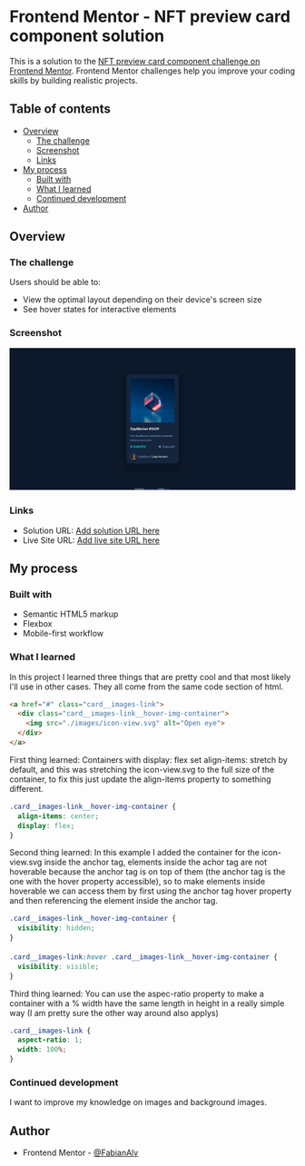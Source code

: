 # Frontend Mentor - NFT preview card component solution

This is a solution to the [NFT preview card component challenge on Frontend Mentor](https://www.frontendmentor.io/challenges/nft-preview-card-component-SbdUL_w0U). Frontend Mentor challenges help you improve your coding skills by building realistic projects. 

## Table of contents

- [Overview](#overview)
  - [The challenge](#the-challenge)
  - [Screenshot](#screenshot)
  - [Links](#links)
- [My process](#my-process)
  - [Built with](#built-with)
  - [What I learned](#what-i-learned)
  - [Continued development](#continued-development)
- [Author](#author)

## Overview

### The challenge

Users should be able to:

- View the optimal layout depending on their device's screen size
- See hover states for interactive elements

### Screenshot

![NFT PReview Card Component Screenshot](./screenshot.png)

### Links

- Solution URL: [Add solution URL here](https://github.com/FabianAlv/frontend-mentor-challenge-nft-preview-card-component)
- Live Site URL: [Add live site URL here](https://fabianalv.github.io/frontend-mentor-challenge-nft-preview-card-component/)

## My process

### Built with

- Semantic HTML5 markup
- Flexbox
- Mobile-first workflow

### What I learned

In this project I learned three things that are pretty cool and that most likely I'll use in other cases. They all come from the same code section of html.

```html
<a href="#" class="card__images-link">
  <div class="card__images-link__hover-img-container">
    <img src="./images/icon-view.svg" alt="Open eye">
  </div>
</a>
```

First thing learned: Containers with display: flex set align-items: stretch by default, and this was stretching the icon-view.svg to the full size of the container, to fix this just update the align-items property to something different.

```css
.card__images-link__hover-img-container {
  align-items: center;
  display: flex;
}
```

Second thing learned: In this example I added the container for the icon-view.svg inside the anchor tag, elements inside the achor tag are not hoverable because the anchor tag is on top of them (the anchor tag is the one with the hover property accessible), so to make elements inside hoverable we can access them by first using the anchor tag hover property and then referencing the element inside the anchor tag.

```css
.card__images-link__hover-img-container {
  visibility: hidden;
}

.card__images-link:hover .card__images-link__hover-img-container {
  visibility: visible;
}
```

Third thing learned: You can use the aspec-ratio property to make a container with a % width have the same length in height in a really simple way (I am pretty sure the other way around also applys)

```css
.card__images-link {
  aspect-ratio: 1;
  width: 100%;
}
```

### Continued development

I want to improve my knowledge on images and background images.

## Author

- Frontend Mentor - [@FabianAlv](https://www.frontendmentor.io/profile/FabianAlv)
